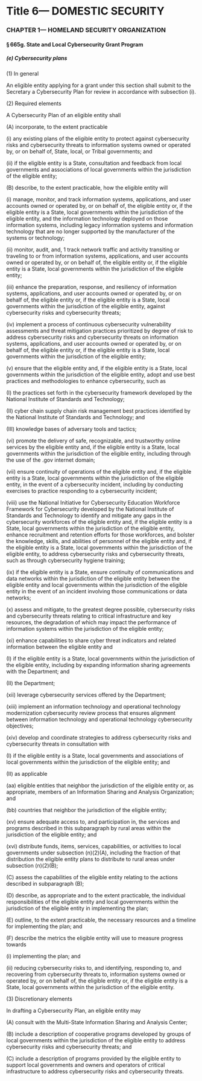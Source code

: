 
# Title 6— DOMESTIC SECURITY
### CHAPTER 1— HOMELAND SECURITY ORGANIZATION
#### § 665g. State and Local Cybersecurity Grant Program
##### (e) Cybersecurity plans

(1) In general

An eligible entity applying for a grant under this section shall submit to the Secretary a Cybersecurity Plan for review in accordance with subsection (i).

(2) Required elements

A Cybersecurity Plan of an eligible entity shall

(A) incorporate, to the extent practicable

(i) any existing plans of the eligible entity to protect against cybersecurity risks and cybersecurity threats to information systems owned or operated by, or on behalf of, State, local, or Tribal governments; and

(ii) if the eligible entity is a State, consultation and feedback from local governments and associations of local governments within the jurisdiction of the eligible entity;

(B) describe, to the extent practicable, how the eligible entity will

(i) manage, monitor, and track information systems, applications, and user accounts owned or operated by, or on behalf of, the eligible entity or, if the eligible entity is a State, local governments within the jurisdiction of the eligible entity, and the information technology deployed on those information systems, including legacy information systems and information technology that are no longer supported by the manufacturer of the systems or technology;

(ii) monitor, audit, and, 1 track network traffic and activity transiting or traveling to or from information systems, applications, and user accounts owned or operated by, or on behalf of, the eligible entity or, if the eligible entity is a State, local governments within the jurisdiction of the eligible entity;

(iii) enhance the preparation, response, and resiliency of information systems, applications, and user accounts owned or operated by, or on behalf of, the eligible entity or, if the eligible entity is a State, local governments within the jurisdiction of the eligible entity, against cybersecurity risks and cybersecurity threats;

(iv) implement a process of continuous cybersecurity vulnerability assessments and threat mitigation practices prioritized by degree of risk to address cybersecurity risks and cybersecurity threats on information systems, applications, and user accounts owned or operated by, or on behalf of, the eligible entity or, if the eligible entity is a State, local governments within the jurisdiction of the eligible entity;

(v) ensure that the eligible entity and, if the eligible entity is a State, local governments within the jurisdiction of the eligible entity, adopt and use best practices and methodologies to enhance cybersecurity, such as

(I) the practices set forth in the cybersecurity framework developed by the National Institute of Standards and Technology;

(II) cyber chain supply chain risk management best practices identified by the National Institute of Standards and Technology; and

(III) knowledge bases of adversary tools and tactics;

(vi) promote the delivery of safe, recognizable, and trustworthy online services by the eligible entity and, if the eligible entity is a State, local governments within the jurisdiction of the eligible entity, including through the use of the .gov internet domain;

(vii) ensure continuity of operations of the eligible entity and, if the eligible entity is a State, local governments within the jurisdiction of the eligible entity, in the event of a cybersecurity incident, including by conducting exercises to practice responding to a cybersecurity incident;

(viii) use the National Initiative for Cybersecurity Education Workforce Framework for Cybersecurity developed by the National Institute of Standards and Technology to identify and mitigate any gaps in the cybersecurity workforces of the eligible entity and, if the eligible entity is a State, local governments within the jurisdiction of the eligible entity, enhance recruitment and retention efforts for those workforces, and bolster the knowledge, skills, and abilities of personnel of the eligible entity and, if the eligible entity is a State, local governments within the jurisdiction of the eligible entity, to address cybersecurity risks and cybersecurity threats, such as through cybersecurity hygiene training;

(ix) if the eligible entity is a State, ensure continuity of communications and data networks within the jurisdiction of the eligible entity between the eligible entity and local governments within the jurisdiction of the eligible entity in the event of an incident involving those communications or data networks;

(x) assess and mitigate, to the greatest degree possible, cybersecurity risks and cybersecurity threats relating to critical infrastructure and key resources, the degradation of which may impact the performance of information systems within the jurisdiction of the eligible entity;

(xi) enhance capabilities to share cyber threat indicators and related information between the eligible entity and

(I) if the eligible entity is a State, local governments within the jurisdiction of the eligible entity, including by expanding information sharing agreements with the Department; and

(II) the Department;

(xii) leverage cybersecurity services offered by the Department;

(xiii) implement an information technology and operational technology modernization cybersecurity review process that ensures alignment between information technology and operational technology cybersecurity objectives;

(xiv) develop and coordinate strategies to address cybersecurity risks and cybersecurity threats in consultation with

(I) if the eligible entity is a State, local governments and associations of local governments within the jurisdiction of the eligible entity; and

(II) as applicable

(aa) eligible entities that neighbor the jurisdiction of the eligible entity or, as appropriate, members of an Information Sharing and Analysis Organization; and

(bb) countries that neighbor the jurisdiction of the eligible entity;

(xv) ensure adequate access to, and participation in, the services and programs described in this subparagraph by rural areas within the jurisdiction of the eligible entity; and

(xvi) distribute funds, items, services, capabilities, or activities to local governments under subsection (n)(2)(A), including the fraction of that distribution the eligible entity plans to distribute to rural areas under subsection (n)(2)(B);

(C) assess the capabilities of the eligible entity relating to the actions described in subparagraph (B);

(D) describe, as appropriate and to the extent practicable, the individual responsibilities of the eligible entity and local governments within the jurisdiction of the eligible entity in implementing the plan;

(E) outline, to the extent practicable, the necessary resources and a timeline for implementing the plan; and

(F) describe the metrics the eligible entity will use to measure progress towards

(i) implementing the plan; and

(ii) reducing cybersecurity risks to, and identifying, responding to, and recovering from cybersecurity threats to, information systems owned or operated by, or on behalf of, the eligible entity or, if the eligible entity is a State, local governments within the jurisdiction of the eligible entity.

(3) Discretionary elements

In drafting a Cybersecurity Plan, an eligible entity may

(A) consult with the Multi-State Information Sharing and Analysis Center;

(B) include a description of cooperative programs developed by groups of local governments within the jurisdiction of the eligible entity to address cybersecurity risks and cybersecurity threats; and

(C) include a description of programs provided by the eligible entity to support local governments and owners and operators of critical infrastructure to address cybersecurity risks and cybersecurity threats.
